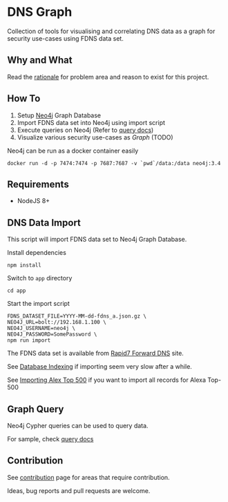 # DNS Graph
Collection of tools for visualising and correlating DNS data as a graph for security use-cases using FDNS data set.

## Why and What

Read the [rationale](docs/rationale.md) for problem area and reason to exist for this project.

## How To

1. Setup [Neo4j](https://neo4j.com/) Graph Database
2. Import FDNS data set into Neo4j using import script
3. Execute queries on Neo4j (Refer to [query docs](docs/queries.md))
4. Visualize various security use-cases as *Graph* (TODO)

Neo4j can be run as a docker container easily

```
docker run -d -p 7474:7474 -p 7687:7687 -v `pwd`/data:/data neo4j:3.4
```

## Requirements

* NodeJS 8+

## DNS Data Import

This script will import FDNS data set to Neo4j Graph Database.

Install dependencies

```
npm install
```

Switch to `app` directory

```
cd app
```

Start the import script

```
FDNS_DATASET_FILE=YYYY-MM-dd-fdns_a.json.gz \
NEO4J_URL=bolt://192.168.1.100 \
NEO4J_USERNAME=neo4j \
NEO4J_PASSWORD=SomePassword \
npm run import
```

The FDNS data set is available from [Rapid7 Forward DNS](https://opendata.rapid7.com/sonar.fdns_v2/) site.

See [Database Indexing](docs/database-indexing.md) if importing seem very slow after a while.

See [Importing Alex Top 500](docs/alexa-top-500.md) if you want to import all records for Alexa Top-500

## Graph Query

Neo4j Cypher queries can be used to query data.

For sample, check [query docs](docs/queries.md)

## Contribution

See [contribution](docs/contribution.md) page for areas that require contribution.

Ideas, bug reports and pull requests are welcome.
